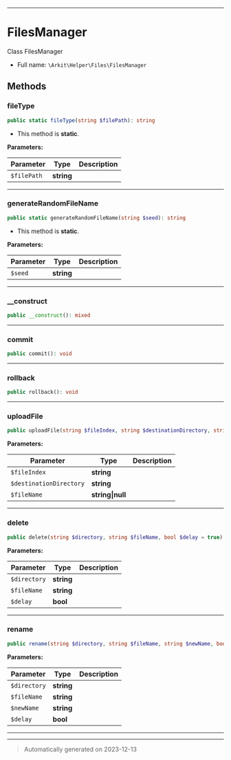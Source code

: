 ***

# FilesManager

Class FilesManager



* Full name: `\Arkit\Helper\Files\FilesManager`




## Methods


### fileType



```php
public static fileType(string $filePath): string
```



* This method is **static**.




**Parameters:**

| Parameter | Type | Description |
|-----------|------|-------------|
| `$filePath` | **string** |  |





***

### generateRandomFileName



```php
public static generateRandomFileName(string $seed): string
```



* This method is **static**.




**Parameters:**

| Parameter | Type | Description |
|-----------|------|-------------|
| `$seed` | **string** |  |





***

### __construct



```php
public __construct(): mixed
```












***

### commit



```php
public commit(): void
```












***

### rollback



```php
public rollback(): void
```












***

### uploadFile



```php
public uploadFile(string $fileIndex, string $destinationDirectory, string|null $fileName = null): bool|string
```








**Parameters:**

| Parameter | Type | Description |
|-----------|------|-------------|
| `$fileIndex` | **string** |  |
| `$destinationDirectory` | **string** |  |
| `$fileName` | **string&#124;null** |  |





***

### delete



```php
public delete(string $directory, string $fileName, bool $delay = true): bool
```








**Parameters:**

| Parameter | Type | Description |
|-----------|------|-------------|
| `$directory` | **string** |  |
| `$fileName` | **string** |  |
| `$delay` | **bool** |  |





***

### rename



```php
public rename(string $directory, string $fileName, string $newName, bool $delay = true): bool
```








**Parameters:**

| Parameter | Type | Description |
|-----------|------|-------------|
| `$directory` | **string** |  |
| `$fileName` | **string** |  |
| `$newName` | **string** |  |
| `$delay` | **bool** |  |





***


***
> Automatically generated on 2023-12-13
